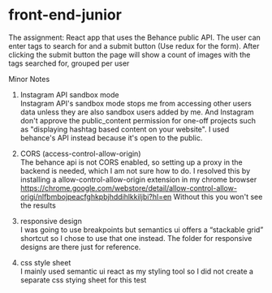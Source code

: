 # front-end-junior

The assignment: 
React app that uses the Behance public API. 
The user can enter tags to search for and a submit button (Use redux for the form). After clicking the submit button the page will show a count of images with the tags searched for, grouped per user

Minor Notes

1. Instagram API sandbox mode <br />
Instagram API's sandbox mode stops me from accessing other users data unless they are also sandbox users added by me. And Instagram don't approve the public_content permission for one-off projects such as "displaying hashtag based content on your website". I used behance's API instead because it's open to the public. 

2. CORS (access-control-allow-origin) <br />
The behance api is not CORS enabled, so setting up a proxy in the backend is needed, which I am not sure how to do. I resolved this by installing a allow-control-allow-origin extension in my chrome browser https://chrome.google.com/webstore/detail/allow-control-allow-origi/nlfbmbojpeacfghkpbjhddihlkkiljbi?hl=en
Without this you won't see the results

3. responsive design <br />
I was going to use breakpoints but semantics ui offers a “stackable grid” shortcut so I chose to use that one instead. The folder for responsive designs are there just for reference.

4. css style sheet <br />
I mainly used semantic ui react as my styling tool so I did not create a separate css stying sheet for this test
